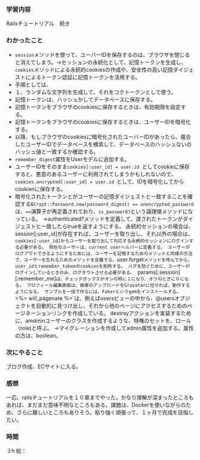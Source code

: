 ### 学習内容
Railsチュートリアル　続き
### わかったこと
- `session`メソッドを使って、ユーバーIDを保存するのは、ブラウザを閉じると消えてしまう。→セッションの永続化として、記憶トークンを生成し、`cookies`メソッドによる永続的cookiesの作成や、安全性の高い記憶ダイジェストによるトークン認証に記憶トークンを活用する。
- 手順としては、
- １、ランダムな文字列を生成して、それをコクトークンとして使う。
- 記憶トークンは、ハッシュかしてデータベースに保存する。
- 記憶トークンをブラウザのcookiesに保存するときは、有効期限を設定する。
- 記憶トークンをブラウザのcookiesに保存するときは、ユーザーIDを暗号化する。
- 以降、もしブラウザのcookiesに暗号化されたユーバーIDがあったら、複合したユーザーIDでデータベースを検索して、データベースのハッシュないのハッシュ値と一致するか確認する。
- `remember_digest`属性をUserモデルに追加する。
- ユーザーIDをそのまま`cookies[:user_id] = user.id `としてcookieに保存すると、悪意のあるユーザーに利用されてしまうかもしれないので、`cookies.encrypted[:user_id] = user.id `として、IDを暗号化してからcookienに保存する。
- 暗号化されたトークンとがユーザーの記憶ダイジェストと一致することを確認する`BCrypt::Password.new(password_digest) == unencrypted_password`は、`==`演算子が再定義されており、`is_password?`という論理値メソッドになっている。
  →authenticated?メソッドを定義して、渡されたトークンがダイジェストと一致したらtrueを返すようにする。
  永続的セッションの場合は、session[;user_id]が存在すれば、ユーザーを取り出し、それ以外の場合は、`cookies[:user_id]からユーザーを取り出して対応する永続的セッションにログインする必要がある。
  現在のユーザーは、current_userヘルパーに定義する。
  ユーザーがログアウトできるようにするためには、ユーザーを記憶するためのメソッドと同様の方法で、ユーザーを忘れるためのメソッドを定義する。`user.forget`メソッドを呼んでから、user_idとremember_tokenのcookiesを削除する。
  バグを防ぐために、ユーザーがログインしているときのみ、ログタウトさせる必要がある。
  `params[:session][:remember_me]`は、チェックボックスがオンの時に１になり、オフのときに０になる。
  プロフィール編集画面は、画像のアップロードをGravatarに任せれば、動作するようになる。
  サンプルを一括で作るには、Fakerというgemをインストールする。
  `<%= will_pagenate %>`は、例えばusersビューの中から、@usersオブジェクトを自動的に見つけ出し、それから他のページにアクセスするためのページネーションリンクを作成している。
  destroyアクションを実装するために、amdminユーザーのクラスを作成するような、特権のセットを、ロール（role)と呼ぶ。
  →マイグレーションを作成してadmin属性を追加する。属性の方は、boolean。
### 次にやること
ブログ作成、ECサイトに入る。
### 感想
一応、railsチュートリアルを１０章までやった。かなり理解が深まったところもあれば、まだまだ意味不明なところもある。課題は、Dockerを使いながらのため、さらに難しいところもありそう。粘り強く頑張って、１ヶ月で完成を目指したい。
### 時間
３h
総：
